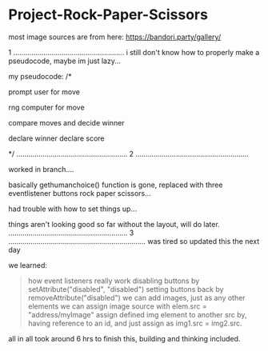 # Project-Rock-Paper-Scissors

most image sources are from here: https://bandori.party/gallery/

1
.......................................................
i still don't know how to properly make a pseudocode, maybe im just lazy...

my pseudocode:
/*

prompt user for move

rng computer for move

compare moves and decide winner

declare winner declare score


*/
.......................................................
2
........................................................

worked in branch....


basically gethumanchoice() function is gone, replaced with three eventlistener buttons rock paper scissors...

had trouble with how to set things up...

things aren't looking good so far without the layout, will do later.
...........................................................
3
....................................................................
was tired so updated this the next day

we learned:
> how event listeners really work
> disabling buttons by setAttribute("disabled", "disabled")
> setting buttons back by removeAttribute("disabled")
> we can add images, just as any other elements
> we can assign image source with elem.src = "address/myImage"
> assign defined img element to another src by, having reference to an id, and just assign as img1.src = img2.src.


all in all took around 6 hrs to finish this, building and thinking included.
